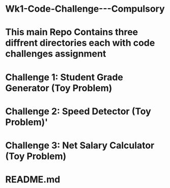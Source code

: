 # Wk1-Code-Challenge---Compulsory

# This main Repo Contains three diffrent directories each with code challenges assignment

# Challenge 1: Student Grade Generator (Toy Problem) 
# Challenge 2: Speed Detector (Toy Problem)'            
# Challenge 3: Net Salary Calculator (Toy Problem)
# README.md